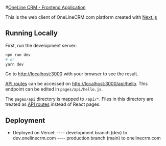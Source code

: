 #[OneLine CRM - Frontend Application](onelinecrm.com)

This is the web client of OneLineCRM.com platform created with [Next.js](https://nextjs.org/)

## Running Locally

First, run the development server:

```bash
npm run dev
# or
yarn dev
```

Go to [http://localhost:3000](http://localhost:3000) with your browser to see the result.

[API routes](https://nextjs.org/docs/api-routes/introduction) can be accessed on [http://localhost:3000/api/hello](http://localhost:3000/api/hello). This endpoint can be edited in `pages/api/hello.js`.

The `pages/api` directory is mapped to `/api/*`. Files in this directory are treated as [API routes](https://nextjs.org/docs/api-routes/introduction) instead of React pages.

## Deployment

- Deployed on Vercel:
  ---- development branch (dev) to dev.onelinecrm.com
  ---- production branch (main) to onelinecrm.com
